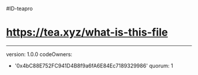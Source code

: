 #ID-teapro
# https://tea.xyz/what-is-this-file
---
version: 1.0.0
codeOwners:
  - '0x4bC88E752FC941D4B8f9a6fA6E84Ec7189329986'
quorum: 1

